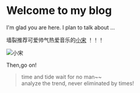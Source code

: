 # Welcome to my blog

I'm glad you are here. I plan to talk about ...

墙裂推荐可爱帅气热爱音乐的[小宋](https://github.com/Sazila/github-pages-with-jekyll/issues/1) ！！！

![小宋](https://wx2.sinaimg.cn/orj360/006z57zUly1gd33j32nuvj31dc0wwk1v.jpg)

Then,go on!

> time and tide wait for no man~~  
> analyze the trend, never eliminated by times!

